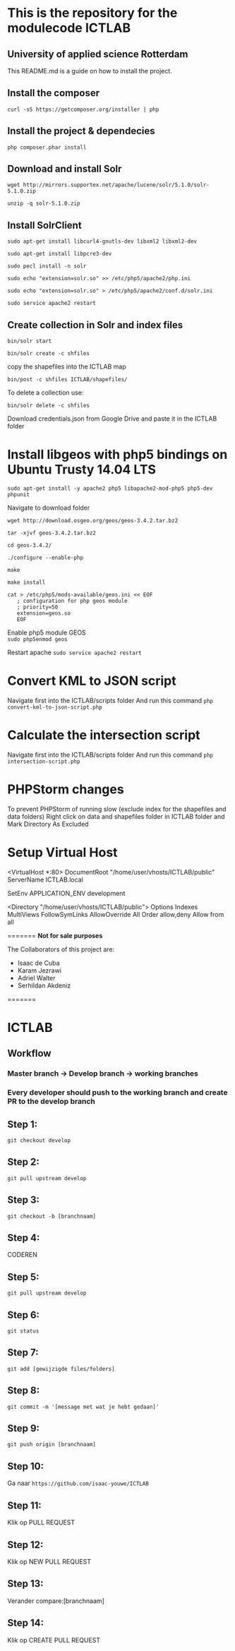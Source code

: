 This is the repository for the modulecode ICTLAB
==============

University of applied science Rotterdam
--------------
This README.md is a guide on how to install the project.

## Install the composer
```curl -sS https://getcomposer.org/installer | php```

## Install the project & dependecies 
```php composer.phar install```

## Download and install Solr
```wget http://mirrors.supportex.net/apache/lucene/solr/5.1.0/solr-5.1.0.zip```

```unzip -q solr-5.1.0.zip```

## Install SolrClient
```sudo apt-get install libcurl4-gnutls-dev libxml2 libxml2-dev```

```sudo apt-get install libpcre3-dev```

```sudo pecl install -n solr```

```sudo echo "extension=solr.so" >> /etc/php5/apache2/php.ini```

```sudo echo "extension=solr.so" > /etc/php5/apache2/conf.d/solr.ini```

```sudo service apache2 restart```

## Create collection in Solr and index files
```bin/solr start```

```bin/solr create -c shfiles```

copy the shapefiles into the ICTLAB map

```bin/post -c shfiles ICTLAB/shapefiles/```

To delete a collection use:

```bin/solr delete -c shfiles```

Download credentials.json from Google Drive and paste it in the ICTLAB folder

# Install libgeos with php5 bindings on Ubuntu Trusty 14.04 LTS
```sudo apt-get install -y apache2 php5 libapache2-mod-php5 php5-dev phpunit```

Navigate to download folder
```
wget http://download.osgeo.org/geos/geos-3.4.2.tar.bz2
```

```
tar -xjvf geos-3.4.2.tar.bz2
```

```
cd geos-3.4.2/
```

```
./configure --enable-php
```

```
make
```

```
make install
```

```
cat > /etc/php5/mods-available/geos.ini << EOF
   ; configuration for php geos module
   ; priority=50
   extension=geos.so
   EOF
   ```
   
Enable php5 module GEOS   
```sudo php5enmod geos```

Restart apache
```sudo service apache2 restart```

# Convert KML to JSON script
Navigate first into the ICTLAB/scripts folder
And run this command
```php convert-kml-to-json-script.php```

# Calculate the intersection script
Navigate first into the ICTLAB/scripts folder
And run this command
```php intersection-script.php```

# PHPStorm changes
To prevent PHPStorm of running slow (exclude index for the shapefiles and data folders)
Right click on data and shapefiles folder in ICTLAB folder and Mark Directory As Excluded

# Setup Virtual Host
<VirtualHost *:80>
   DocumentRoot "/home/user/vhosts/ICTLAB/public"
   ServerName ICTLAB.local

   SetEnv APPLICATION_ENV development

   <Directory "/home/user/vhosts/ICTLAB/public">
       Options Indexes MultiViews FollowSymLinks
       AllowOverride All
       Order allow,deny
       Allow from all
   </Directory>
   
</VirtualHost>

=======
**Not for sale purposes**

The Collaborators of this project are:
- Isaac de Cuba
- Karam Jezrawi
- Adriel Walter
- Serhildan Akdeniz

=======
# ICTLAB
## Workflow
### Master branch -> Develop branch -> working branches
### Every developer should push to the working branch and create PR to the develop branch
## Step 1:
```git checkout develop```
## Step 2:
```git pull upstream develop```
## Step 3:
```git checkout -b [branchnaam]```
## Step 4:
CODEREN
## Step 5:
```git pull upstream develop```
## Step 6:
```git status```
## Step 7:
```git add [gewijzigde files/folders]```
## Step 8:
```git commit -m '[message met wat je hebt gedaan]'```
## Step 9:
```git push origin [branchnaam]```
## Step 10:
Ga naar ```https://github.com/isaac-youwe/ICTLAB```
## Step 11:
Klik op PULL REQUEST
## Step 12:
Klik op NEW PULL REQUEST
## Step 13:
Verander compare:[branchnaam]
## Step 14:
Klik op CREATE PULL REQUEST